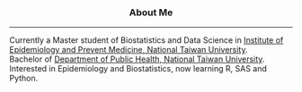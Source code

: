 <h3 align=center>About Me</h3>

---
Currently a Master student of Biostatistics and Data Science in <a href="http://epm.ntu.edu.tw/web/index/index.jsp?lang=en">Institute of Epidemiology and Prevent Medicine, National Taiwan University</a>.  
Bachelor of <a href="http://dph.ntu.edu.tw/web/index/index.jsp?lang=en">Department of Public Health, National Taiwan University</a>.  
Interested in Epidemiology and Biostatistics, now learning R, SAS and Python.
